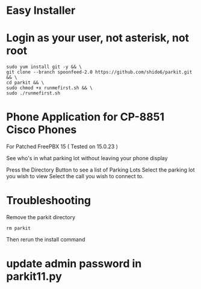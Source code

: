 
# Easy Installer
# Login as your user, not asterisk, not root
```
sudo yum install git -y && \
git clone --branch spoonfeed-2.0 https://github.com/shido6/parkit.git && \
cd parkit && \
sudo chmod +x runmefirst.sh && \
sudo ./runmefirst.sh
```
# Phone Application for CP-8851 Cisco Phones
For Patched FreePBX 15 ( Tested on 15.0.23 )

See who's in what parking lot without leaving your phone display

Press the Directory Button to see a list of Parking Lots
Select the parking lot you wish to view
Select the call you wish to connect to.
# Troubleshooting
Remove the parkit directory
```
rm parkit
```
Then rerun the install command

# update admin password in parkit11.py
